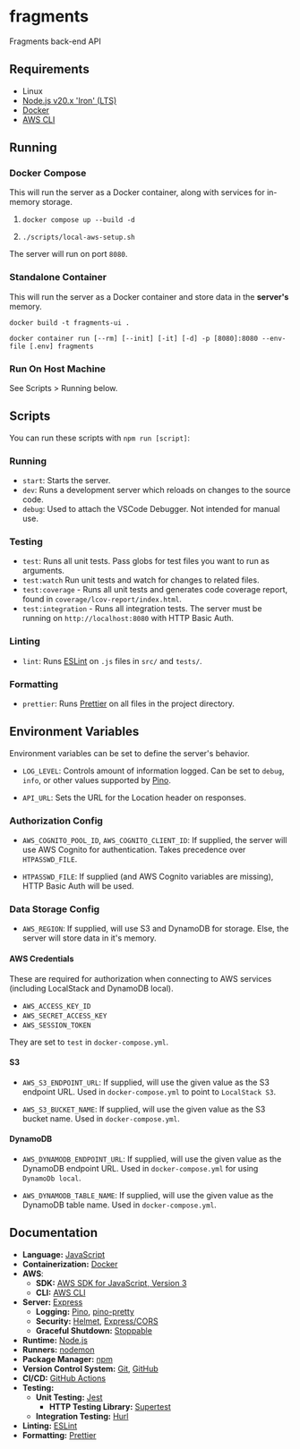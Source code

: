 # fragments

Fragments back-end API

## Requirements

- Linux
- [Node.js v20.x 'Iron' (LTS)](https://nodejs.org/en)
- [Docker](https://www.docker.com/)
- [AWS CLI](https://aws.amazon.com/cli/)

## Running

### Docker Compose

This will run the server as a Docker container, along with services for in-memory storage.

1. `docker compose up --build -d`

2. `./scripts/local-aws-setup.sh`

The server will run on port `8080`.

### Standalone Container

This will run the server as a Docker container and store data in the **server's** memory.

`docker build -t fragments-ui .`

`docker container run [--rm] [--init] [-it] [-d] -p [8080]:8080 --env-file [.env] fragments`

### Run On Host Machine

See Scripts > Running below.

## Scripts

You can run these scripts with `npm run [script]`:

### Running

- `start`: Starts the server.
- `dev`: Runs a development server which reloads on changes to the source code.
- `debug`: Used to attach the VSCode Debugger. Not intended for manual use.

### Testing

- `test`: Runs all unit tests. Pass globs for test files you want to run as arguments.
- `test:watch` Run unit tests and watch for changes to related files.
- `test:coverage` - Runs all unit tests and generates code coverage report, found in `coverage/lcov-report/index.html`.
- `test:integration` - Runs all integration tests. The server must be running on `http://localhost:8080` with HTTP Basic Auth.

### Linting

- `lint`: Runs [ESLint](https://eslint.org/) on `.js` files in `src/` and `tests/`.

### Formatting

- `prettier`: Runs [Prettier](https://prettier.io/) on all files in the project directory.

## Environment Variables

Environment variables can be set to define the server's behavior.

- `LOG_LEVEL`: Controls amount of information logged. Can be set to `debug`, `info`, or other values supported by [Pino](https://getpino.io/#/docs/api).

- `API_URL`: Sets the URL for the Location header on responses.

### Authorization Config

- `AWS_COGNITO_POOL_ID`, `AWS_COGNITO_CLIENT_ID`: If supplied, the server will use AWS Cognito for authentication. Takes precedence over `HTPASSWD_FILE`.

- `HTPASSWD_FILE`: If supplied (and AWS Cognito variables are missing), HTTP Basic Auth will be used.

### Data Storage Config

- `AWS_REGION`: If supplied, will use S3 and DynamoDB for storage. Else, the server will store data in it's memory.

#### AWS Credentials

These are required for authorization when connecting to AWS services (including LocalStack and DynamoDB local).

- `AWS_ACCESS_KEY_ID`
- `AWS_SECRET_ACCESS_KEY`
- `AWS_SESSION_TOKEN`

They are set to `test` in `docker-compose.yml`.

#### S3

- `AWS_S3_ENDPOINT_URL`: If supplied, will use the given value as the S3 endpoint URL. Used in `docker-compose.yml` to point to `LocalStack S3`.

- `AWS_S3_BUCKET_NAME`: If supplied, will use the given value as the S3 bucket name. Used in `docker-compose.yml`.

#### DynamoDB

- `AWS_DYNAMODB_ENDPOINT_URL`: If supplied, will use the given value as the DynamoDB endpoint URL. Used in `docker-compose.yml` for using `DynamoDb local`.

- `AWS_DYNAMODB_TABLE_NAME`: If supplied, will use the given value as the DynamoDB table name. Used in `docker-compose.yml`.

## Documentation

- **Language:** [JavaScript](https://developer.mozilla.org/en-US/docs/Web/JavaScript)
- **Containerization:** [Docker](https://docs.docker.com/reference/)
- **AWS**:
  - **SDK:** [AWS SDK for JavaScript, Version 3](https://docs.aws.amazon.com/sdk-for-javascript/)
  - **CLI:** [AWS CLI](https://aws.amazon.com/cli/)
- **Server:** [Express](https://expressjs.com/en/4x/api.html)
  - **Logging:** [Pino](https://getpino.io/#/docs/api), [pino-pretty](https://github.com/pinojs/pino-pretty)
  - **Security:** [Helmet](https://helmetjs.github.io/), [Express/CORS](https://github.com/expressjs/cors#readme)
  - **Graceful Shutdown:** [Stoppable](https://github.com/hunterloftis/stoppable#readme)
- **Runtime:** [Node.js](https://nodejs.org/docs/latest-v20.x/api/)
- **Runners:** [nodemon](https://github.com/remy/nodemon#readme)
- **Package Manager:** [npm](https://docs.npmjs.com/)
- **Version Control System:** [Git](https://git-scm.com/doc), [GitHub](https://docs.github.com/)
- **CI/CD:** [GitHub Actions](https://docs.github.com/en/actions)
- **Testing:**
  - **Unit Testing:** [Jest](https://jestjs.io/)
    - **HTTP Testing Library:** [Supertest](https://github.com/ladjs/supertest#readme)
  - **Integration Testing:** [Hurl](https://hurl.dev/)
- **Linting:** [ESLint](https://eslint.org/docs/v9.x/)
- **Formatting:** [Prettier](https://prettier.io/docs/en/)
